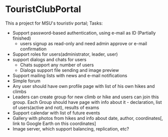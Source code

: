 # TouristClubPortal


This a project for MSU's touristiv portal;
Tasks:
* Support password-based authentication, using e-mail as ID  (Partially finished)
  * users signup as read-only and need admin approve or e-mail confirmation
* Support roles for users(administrator, leader, user)
* support dialogs and chats for users
  * Chats support any number of users
  * Dialogs support file sending and image preview
* Support mailing lists with news and e-mail notifications
* Simple forum
* Any user should have own profile page with list of his own hikes and climbs
* Leaders can create group for new climb or hike and users can join this group. Each Group should have page with info about it - declaration, list of users(active and not), results of exams
* Support calendar with list of future events
* Gallery with photos from hikes and info about date, author, coordinates[, link to Google Earth on this coordinates]
* Image server, which support balancing, replication, etc?